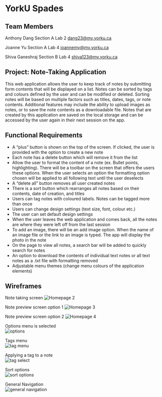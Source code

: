 # YorkU Spades

## Team Members
Anthony Dang
Section A Lab 2
dang23@my.yorku.ca

Joanne Yu
Section A Lab 4
joannemy@my.yorku.ca

Shiva Ganeshraj
Section B Lab 4
shiva123@my.yorku.ca

## Project: Note-Taking Application
This web application allows the user to keep track of notes by submitting form contents that will be displayed on a list. Notes can be sorted by tags and colours defined by the user and can be modified or deleted. Sorting notes will be based on multiple factors such as titles, dates, tags, or note contents. Additional features may include the ability to upload images as notes, or to save the note contents as a downloadable file. Notes that are created by this application are saved on the local storage and can be accessed by the user again in their next session on the app.

## Functional Requirements
* A “plus” button is shown on the top of the screen. If clicked, the user is provided with the option to create a new note
* Each note has a delete button which will remove it from the list
* Allow the user to format the content of a note (ex. Bullet points, highlighting). There will be a toolbar on the screen that offers the users these options. When the user selects an option the formatting option chosen will be applied to all following text until the user deselects  
* A “delete all” button removes all user created notes
* There is a sort button which rearranges all notes based on their contents, date of creation, and titles
* Users can tag notes with coloured labels. Notes can be tagged more than once
* Users can change design settings (text size, font, colour etc.)
* The user can set default design settings
* When the user leaves the web application and comes back, all the notes are where they were left off from the last session
* To add an image, there will be an add image option. When the name of an image file or the link to an image is typed. The app will display the photo in the note
* On the page to view all notes, a search bar will be added to quickly search for notes
* An option to download the contents of individual text notes or all text notes as a .txt file with formatting removed
* Adjustable menu themes (change menu colours of the application elements)

## Wireframes
Note taking screen
![Homepage 2](https://user-images.githubusercontent.com/89216084/138776400-b4e549a0-d2bd-473d-9d6a-b4cd0176254c.png)

Note preview screen option 1
![Homepage 3](https://user-images.githubusercontent.com/89216084/138776401-61b23d0c-3624-41fa-9138-6cfdaea6b55f.png)

Note preview screen option 2
![Homepage 4](https://user-images.githubusercontent.com/89216084/138776402-832ab151-91eb-48c0-b3a4-fbea9270e2c7.png)

Options menu is selected <br/>
![options](https://user-images.githubusercontent.com/92148329/139317756-4ed83057-1da8-48de-bd8d-a455a2c6f320.PNG)

Tags menu <br/>
![tag menu](https://user-images.githubusercontent.com/92148329/139317764-b49324c6-7409-4e8a-a1df-6dc118cad106.PNG)

Applying a tag to a note <br/>
![tag select](https://user-images.githubusercontent.com/92148329/139317777-f938cb61-3282-4fcb-9716-5de60239ecb8.PNG)

Sort options <br/>
![sort options](https://user-images.githubusercontent.com/92148329/139349642-19705ec7-b13f-4a5e-a9ac-5315634d87cb.PNG)

General Navigation <br/>
![general navigation](https://user-images.githubusercontent.com/92148329/139349747-f9d87053-d1f9-4bbb-a792-023e5b955a25.PNG)

